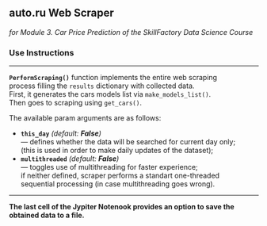 ## auto.ru Web Scraper
_for Module 3. Car Price Prediction of the SkillFactory Data Science Course_

### Use Instructions
---
**`PerformScraping()`** function implements the entire web scraping\
process filling the `results` dictionary with collected data.\
First, it generates the cars models list via `make_models_list()`.\
Then goes to scraping using `get_cars()`.

The available param arguments are as follows:
- **`this_day`** _(default: **False**)_\
        — defines whether the data will be searched for current day only;\
          (this is used in order to make daily updates of the dataset);
- **`multithreaded`** _(default: **False**)_\
        — toggles use of multithreading for faster experience;\
          if neither defined, scraper performs a standart one-threaded\
          sequential processing (in case multithreading goes wrong).
---
**The last cell of the Jypiter Notenook provides an option to save the\
obtained data to a file.**
